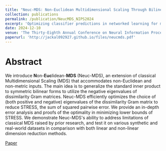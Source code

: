 ```yaml
---
title: "Neuc-MDS: Non-Euclidean Multidimensional Scaling Through Bilinear Forms"
collection: publications
permalink: /publication/NeucMDS_NIPS2024
excerpt: 'Optimizing classifier predictions in networked learning for maximum accuracy using efficient algorithms..'
date: 2024-12-10
venue: 'The Thirty-Eighth Annual Conference on Neural Information Processing Systems (NeurIPS 2024)'
paperurl: 'http://jackal092927.github.io/files/neucmds.pdf'
---
```


# Abstract
We introduce **N**on-**Euc**lidean-**MDS** (Neuc-MDS), an extension of classical Multidimensional Scaling (MDS) that accommodates non-Euclidean and non-metric inputs. The main idea is to generalize the standard inner product to symmetric bilinear forms to utilize the negative eigenvalues of dissimilarity Gram matrices. Neuc-MDS efficiently optimizes the choice of (both positive and negative) eigenvalues of the dissimilarity Gram matrix to reduce STRESS, the sum of squared pairwise error. We provide an in-depth error analysis and proofs of the optimality in minimizing lower bounds of STRESS. We demonstrate Neuc-MDS's ability to address limitations of classical MDS raised by prior research, and test it on various synthetic and real-world datasets in comparison with both linear and non-linear dimension reduction methods.

[Paper](https://arxiv.org/pdf/2411.10889)